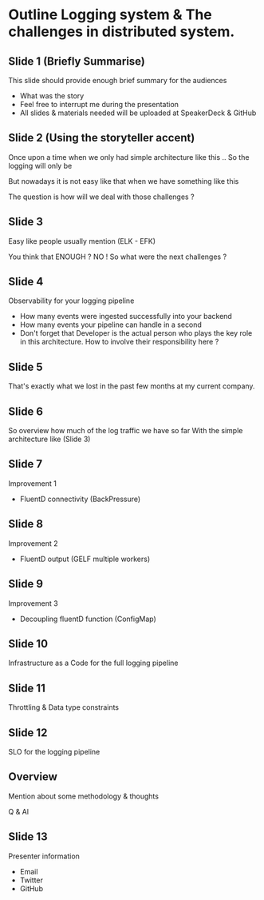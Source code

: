 # Outline Logging system & The challenges in distributed system. 

## Slide 1 (Briefly Summarise)

This slide should provide enough brief summary for the audiences 
- What was the story
- Feel free to interrupt me during the presentation
- All slides & materials needed will be uploaded at SpeakerDeck & GitHub

## Slide 2 (Using the storyteller accent)

Once upon a time when we only had simple architecture like this .. So the logging will only be 

But nowadays it is not easy like that when we have something like this 

The question is how will we deal with those challenges ? 

## Slide 3 

Easy like people usually mention (ELK - EFK)

You think that ENOUGH ? NO ! So what were the next challenges ? 

## Slide 4 

Observability for your logging pipeline 
- How many events were ingested successfully into your backend 
- How many events your pipeline can handle in a second 
- Don't forget that Developer is the actual person who plays the key role in this architecture.
How to involve their responsibility here ? 

## Slide 5 

That's exactly what we lost in the past few months at my current company. 

## Slide 6 

So overview how much of the log traffic we have so far 
With the simple architecture like (Slide 3)

## Slide 7

Improvement 1 
- FluentD connectivity 
(BackPressure)

## Slide 8 

Improvement 2 
- FluentD output 
(GELF multiple workers)

## Slide 9 

Improvement 3 
- Decoupling fluentD function
(ConfigMap)

## Slide 10 

Infrastructure as a Code for the full logging pipeline

## Slide 11 

Throttling & Data type constraints

## Slide 12

SLO for the logging pipeline

## Overview 

Mention about some methodology & thoughts

Q & Al

## Slide 13 

Presenter information
- Email
- Twitter
- GitHub
